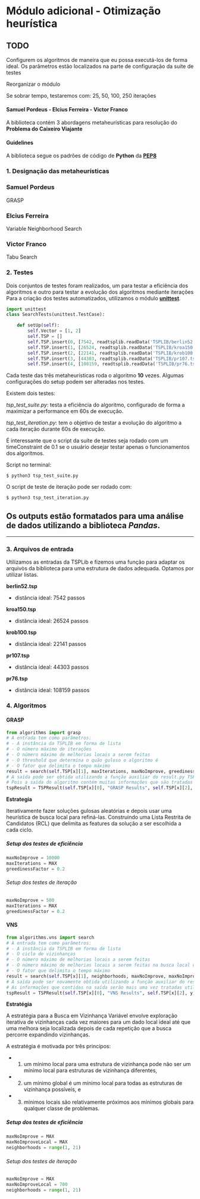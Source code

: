 # Módulo adicional - Otimização heurística

## TODO

Configurem os algoritmos de maneira que eu possa executá-los de forma ideal. Os parâmetros estão localizados na parte de configuração da suíte de testes

Reorganizar o módulo

Se sobrar tempo, testaremos com: 25, 50, 100, 250 iterações





#### Samuel Pordeus - Elcius Ferreira - Victor Franco

A biblioteca contém 3 abordagens metaheurísticas para resolução do **Problema do Caixeiro Viajante**

#### Guidelines
A biblioteca segue os padrões de código de **Python** da [**PEP8**](https://www.python.org/dev/peps/pep-0008/)

### 1. Designação das metaheurísticas
### **Samuel Pordeus**
GRASP

### **Elcius Ferreira**
Variable Neighborhood Search

### **Victor Franco**
Tabu Search

### 2. Testes
Dois conjuntos de testes foram realizados, um para testar a eficiência dos algoritmos e outro para testar a evolução dos algoritmos mediante iterações
Para a criação dos testes automatizados, utilizamos o módulo [**unittest**](https://docs.python.org/3/library/unittest.html).

```python
import unittest
class SearchTests(unittest.TestCase):

    def setUp(self):
        self.Vector = [1, 2]
        self.TSP = []
        self.TSP.insert(0, [7542, readtsplib.readData('TSPLIB/berlin52.tsp')])
        self.TSP.insert(1, [26524, readtsplib.readData('TSPLIB/kroa150.tsp')])
        self.TSP.insert(2, [22141, readtsplib.readData('TSPLIB/krob100.tsp')])
        self.TSP.insert(3, [44303, readtsplib.readData('TSPLIB/pr107.tsp')])
        self.TSP.insert(4, [108159, readtsplib.readData('TSPLIB/pr76.tsp')])

```
Cada teste das três metaheurísticas roda o algoritmo **10** vezes. Algumas configurações do setup podem ser alteradas nos testes.

Existem dois testes:

*tsp_test_suite.py*: testa a eficiência do algoritmo, configurado de forma a maximizar a performance em 60s de execução.

*tsp_test_iteration.py*: tem o objetivo de testar a evolução do algoritmo a cada iteração durante 60s de execução.

É interessante que o script da suíte de testes seja rodado com um timeConstraint de 0.1 se o usuário desejar testar apenas o funcionamentos dos algoritmos.

Script no terminal:
```
$ python3 tsp_test_suite.py
```

O script de teste de iteração pode ser rodado com:

```
$ python3 tsp_test_iteration.py
```

Os outputs estão formatados para uma análise de dados utilizando a biblioteca *Pandas*.
---

---
### 3. Arquivos de entrada
Utilizamos as entradas da TSPLib e fizemos uma função para adaptar os arquivòs da biblioteca para uma estrutura de dados adequada. Optamos por utilizar listas.

**berlin52.tsp**
- distância ideal: 7542 passos

**kroa150.tsp**
- distância ideal: 26524 passos

**krob100.tsp**
- distância ideal: 22141 passos

**pr107.tsp**
- distância ideal: 44303 passos

**pr76.tsp**
- distância ideal: 108159 passos

### 4. Algoritmos

#### GRASP
```python
from algorithms import grasp
# A entrada tem como parâmetros:
# - A instância da TSPLIB em forma de lista
# - O número máximo de iterações
# - O número máximo de melhorias locais a serem feitas
# - O threshold que determina o quão guloso o algoritmo é
# - O fator que delimita o tempo máximo
result = search(self.TSP[x][1], maxIterations, maxNoImprove, greedinessFactor, timeConstraint)
# A saída pode ser obtida utilizando a função auxiliar do result.py TSPResult
# Pois a saída do algoritmo contém muitas informações que são tratadas utilizando a TSPResult
tspResult = TSPResult(self.TSP[x][0], "GRASP Results", self.TSP[x][2], y)
```
**Estrategia**

Iterativamente fazer soluções gulosas aleatórias e depois usar uma heurística de busca local para refiná-las.
Construindo uma Lista Restrita de Candidatos (RCL) que delimita as features da solução a ser escolhida a cada ciclo.

##### Setup dos testes de eficiência
```python
maxNoImprove = 10000
maxIterations = MAX
greedinessFactor = 0.2
```
###### Setup dos testes de iteração
```python
maxNoImprove = 500
maxIterations = MAX
greedinessFactor = 0.2
```

#### VNS
```python
from algorithms.vns import search
# A entrada tem como parâmetros:
# - A instância da TSPLIB em forma de lista
# - O ciclo de vizinhanças
# - O número máximo de melhorias locais a serem feitas
# - O número máximo de melhorias locais a serem feitas na busca local do VNS
# - O fator que delimita o tempo máximo
result = search(self.TSP[x][1], neighborhoods, maxNoImprove, maxNoImproveLocal, timeConstraint)
# A saída pode ser novamente obtida utilizando a função auxiliar do result.py TSPResult
# As informações que contidas na saída serão mais uma vez tratadas utilizando esta função auxiliar
tspResult = TSPResult(self.TSP[x][0], "VNS Results", self.TSP[x][2], y)
```
**Estratégia**

A estratégia para a Busca em Vizinhança Variável envolve exploração iterativa de vizinhanças cada vez maiores para um dado
local ideal até que uma melhora seja localizada depois de cada repetição que a busca percorre expandindo vizinhanças.

A estratégia é motivada por três princípos:
- 1) um mínimo local para uma estrutura de vizinhança pode não ser um mínimo local para estruturas de vizinhança diferentes,
- 2) um mínimo global é um mínimo local para todas as estruturas de vizinhança possíveis, e
- 3) mínimos locais são relativamente próximos aos mínimos globais para qualquer classe de problemas.

##### Setup dos testes de eficiência
```python
maxNoImprove = MAX
maxNoImproveLocal = MAX
neighborhoods = range(1, 21)
```
###### Setup dos testes de iteração
```python
maxNoImprove = MAX
maxNoImproveLocal = 700
neighborhoods = range(1, 21)
```

